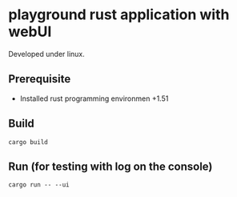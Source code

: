 # playground rust application with webUI
Developed under linux.

## Prerequisite
- Installed rust programming environmen +1.51

## Build

```
cargo build
```

## Run (for testing with log on the console)
```
cargo run -- --ui
```
